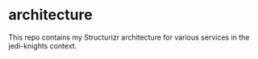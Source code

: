 # architecture
This repo contains my Structurizr architecture for various services in the jedi-knights context.
